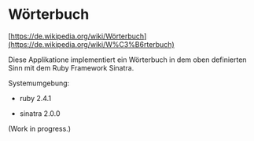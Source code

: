 Wörterbuch
==========

[https://de.wikipedia.org/wiki/Wörterbuch](https://de.wikipedia.org/wiki/W%C3%B6rterbuch)


Diese Applikatione implementiert ein Wörterbuch in dem oben definierten Sinn
mit dem Ruby Framework Sinatra.

Systemumgebung:

* ruby 2.4.1

* sinatra 2.0.0

(Work in progress.)
